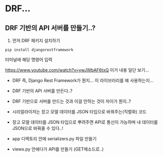 # DRF...

## DRF 기반의 API 서버를 만들기..?

1. 먼저 DRF 패키지 설치하기
```
pip install djangorestframework
```
터미널에 해당 명령어 입력



https://www.youtube.com/watch?v=ywJWbAF6txQ 이거 내용 일단 보기...


- DRF 즉, Django Rest Framework가 뭔지... 이 라이브러리를 왜 사용하는지...
- DRF 기반의 API 서버를 만든다..?
- DRF 기반으로 서버를 만드는 것과 이걸 안하는 것이 차이가 뭔지..?
- 시리얼라이저는 장고 모델 데이터를 JSON 타입으로 바꿔주는(직렬화) 코드
- 장고 모델 데이터를 JSON 타입으로 뿌려주면 API로 통신이 가능하며 내 데이터를 JSON으로 바꿔줄 수 있다..!



- app 디렉토리 안에 serializers.py 파일 만들기
- views.py 안에다가 API를 만들기 (GET메소드로..)
